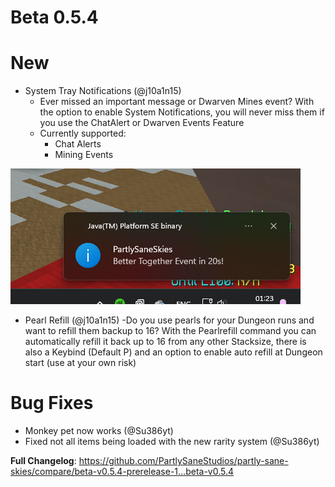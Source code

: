 # Beta 0.5.4

# New
- System Tray Notifications (@j10a1n15)
  - Ever missed an important message or Dwarven Mines event? With the option to enable System Notifications, you will never miss them if you use the ChatAlert or Dwarven Events Feature
  - Currently supported:
    - Chat Alerts
    - Mining Events
  
![system_tray.png](../../images/system_tray.png)

- Pearl Refill (@j10a1n15)
  -Do you use pearls for your Dungeon runs and want to refill them backup to 16? With the Pearlrefill command you can automatically refill it back up to 16 from any other Stacksize, there is also a Keybind (Default P) and an option to enable auto refill at Dungeon start (use at your own risk)

# Bug Fixes
- Monkey pet now works (@Su386yt)
- Fixed not all items being loaded with the new rarity system (@Su386yt)

**Full Changelog**: https://github.com/PartlySaneStudios/partly-sane-skies/compare/beta-v0.5.4-prerelease-1...beta-v0.5.4